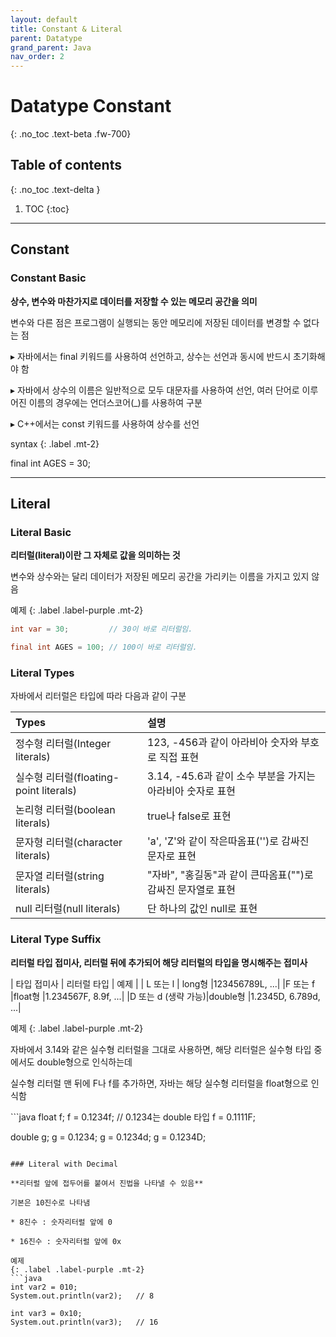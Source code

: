 ```yaml
---
layout: default
title: Constant & Literal
parent: Datatype
grand_parent: Java
nav_order: 2
---
```


# Datatype Constant
{: .no_toc .text-beta .fw-700}

## Table of contents
{: .no_toc .text-delta }

1. TOC
{:toc}

---

## Constant

### Constant Basic

**상수, 변수와 마찬가지로 데이터를 저장할 수 있는 메모리 공간을 의미**

변수와 다른 점은 프로그램이 실행되는 동안 메모리에 저장된 데이터를 변경할 수 없다는 점

&#9656; 자바에서는 final 키워드를 사용하여 선언하고, 상수는 선언과 동시에 반드시 초기화해야 함

&#9656; 자바에서 상수의 이름은 일반적으로 모두 대문자를 사용하여 선언, 여러 단어로 이루어진 이름의 경우에는 언더스코어(_)를 사용하여 구분

&#9656; C++에서는 const 키워드를 사용하여 상수를 선언

syntax
{: .label .mt-2}
<div class="code-example" markdown="1">
final int AGES = 30;
</div>

---

## Literal

### Literal Basic

**리터럴(literal)이란 그 자체로 값을 의미하는 것**

변수와 상수와는 달리 데이터가 저장된 메모리 공간을 가리키는 이름을 가지고 있지 않음

예제
{: .label .label-purple .mt-2}
```java
int var = 30;         // 30이 바로 리터럴임.

final int AGES = 100; // 100이 바로 리터럴임.
```

### Literal Types

자바에서 리터럴은 타입에 따라 다음과 같이 구분

| Types  | 설명|
|:-------|:---|
|정수형 리터럴(Integer literals) | 123, -456과 같이 아라비아 숫자와 부호로 직접 표현|
|실수형 리터럴(floating-point literals)| 3.14, -45.6과 같이 소수 부분을 가지는 아라비아 숫자로 표현|
| 논리형 리터럴(boolean literals)| true나 false로 표현|
|문자형 리터럴(character literals)| 'a', 'Z'와 같이 작은따옴표('')로 감싸진 문자로 표현|
|문자열 리터럴(string literals)| "자바", "홍길동"과 같이 큰따옴표("")로 감싸진 문자열로 표현|
|null 리터럴(null literals)| 단 하나의 값인 null로 표현|

### Literal Type Suffix

**리터럴 타입 접미사, 리터럴 뒤에 추가되어 해당 리터럴의 타입을 명시해주는 접미사**

| 타입 접미사 | 리터럴 타입 | 예제 |
| L 또는 l   | long형 |123456789L, ...|
|F 또는 f	|float형	|1.234567F, 8.9f, ...|
|D 또는 d (생략 가능)|double형	|1.2345D, 6.789d, ...|

예제
{: .label .label-purple .mt-2}
<div class="code-example" markdown="1">
자바에서 3.14와 같은 실수형 리터럴을 그대로 사용하면, 해당 리터럴은 실수형 타입 중에서도 double형으로 인식하는데

실수형 리터럴 맨 뒤에 F나 f를 추가하면, 자바는 해당 실수형 리터럴을 float형으로 인식함
</div>
```java
float f;
f = 0.1234f; // 0.1234는 double 타입
f = 0.1111F;

double g;
g = 0.1234;
g = 0.1234d;
g = 0.1234D;
```

### Literal with Decimal

**리터럴 앞에 접두어를 붙여서 진법을 나타낼 수 있음**

기본은 10진수로 나타냄

* 8진수 : 숫자리터럴 앞에 0

* 16진수 : 숫자리터럴 앞에 0x

예제
{: .label .label-purple .mt-2}
```java
int var2 = 010;
System.out.println(var2);   // 8

int var3 = 0x10;
System.out.println(var3);   // 16
```
